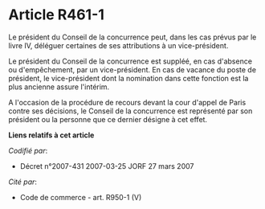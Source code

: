# Article R461-1

Le président du Conseil de la concurrence peut, dans les cas prévus par le livre IV, déléguer certaines de ses attributions à
un vice-président. 

Le président du Conseil de la concurrence est suppléé, en cas d'absence ou d'empêchement, par un vice-président. En cas de
vacance du poste de président, le vice-président dont la nomination dans cette fonction est la plus ancienne assure
l'intérim.

A l'occasion de la procédure de recours devant la cour d'appel de Paris contre ses décisions, le Conseil de la concurrence
est représenté par son président ou la personne que ce dernier désigne à cet effet.

**Liens relatifs à cet article**

_Codifié par_:

  - Décret n°2007-431 2007-03-25 JORF 27 mars 2007

_Cité par_:

  - Code de commerce - art. R950-1 (V)
